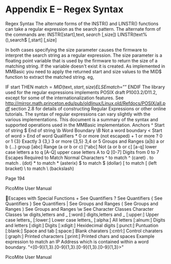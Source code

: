 # Appendix E – Regex Syntax

Regex Syntax
The alternate forms of the INSTR() and LINSTR() functions can take a regular expression as the search pattern.
The alternate form of the commands are:
INSTR([start],text$, search$ [,size])
LINSTR(text%(),search$ [,start] [,size]

In both cases specifying the size parameter causes the firmware to interpret the search string as a regular
expression. The size parameter is a floating point variable that is used by the firmware to return the size of a
matching string. If the variable doesn't exist it is created. As implemented in MMBasic you need to apply the
returned start and size values to the MID$ function to extract the matched string. eg,

IF start THEN match$=MID$(text$,start,size) ELSE match$=”” ENDIF
The library used for the regular expressions implements POSIX draft P1003.2/D11.2, except for some of the
internationalization features. See http://mirror.math.princeton.edu/pub/oldlinux/Linux.old/Refdocs/POSIX/all.pdf section 2.8 for details of constructing Regular Expressions or other online tutorials.
The syntax of regular expressions can vary slightly with the various implementations. This document is a
summary of the syntax and supported operations used in the MMBasic implementation.
Anchors
^ Start of string
$ End of string
\b Word Boundary
\B Not a word boundary
\< Start of word
\> End of word
Qualifiers
*
0 or more (not escaped)
\+
1 or more
\?
0 or 1
\{3\} Exactly 3
\{3,\} 3 or more
\{3,5\} 3,4 or 5
Groups and Ranges
(a\|b)
a or b
\(…\) group
[abc]
Range (a or b or c)
[^abc] Not (a or b or c]
[a-q]
lower case letters a to q
[A-Q] upper case letters A to Q
[0-7]
Digits from 0 to 7
Escapes Required to Match Normal Characters
\^ to match ^ (caret)
\.
to match . (dot)
\* to match * (asterix)
\$ to match $ (dollar)
\[ to match [ (left bracket)
\\
to match \ (backslash)

Page 194

PicoMite User Manual

Escapes with Special Functions
\+ See Quantifiers
\? See Quantifiers
\{ See Quantifiers
\} See Quantifiers
\| See Groups and Ranges
\( See Groups and Ranges
\) See Groups and Ranges
\w See Character Classes
Character Classes
\w
digits,letters and _
[:word:] digits,letters and _
[:upper:] Upper case letters_
[:lower:] Lower case letters_
[:alpha:] All letters
[:alnum:] Digits and letters
[:digit:] Digits
[:xdigit:] Hexidecimal digits
[:punct:] Puntuation
[:blank:] Space and tab
[:space:] Blank charaters
[:cntrl:] Control charaters
[:graph:] Printed characters
[:print:] Printed chars and spaces
Example expression to match an IP Address which is contained within a word boundary.
"\<[0-9]\{1,3\}\.[0-9]\{1,3\}\.[0-9]\{1,3\}\.[0-9]\{1,3\}\>"

PicoMite User Manual
